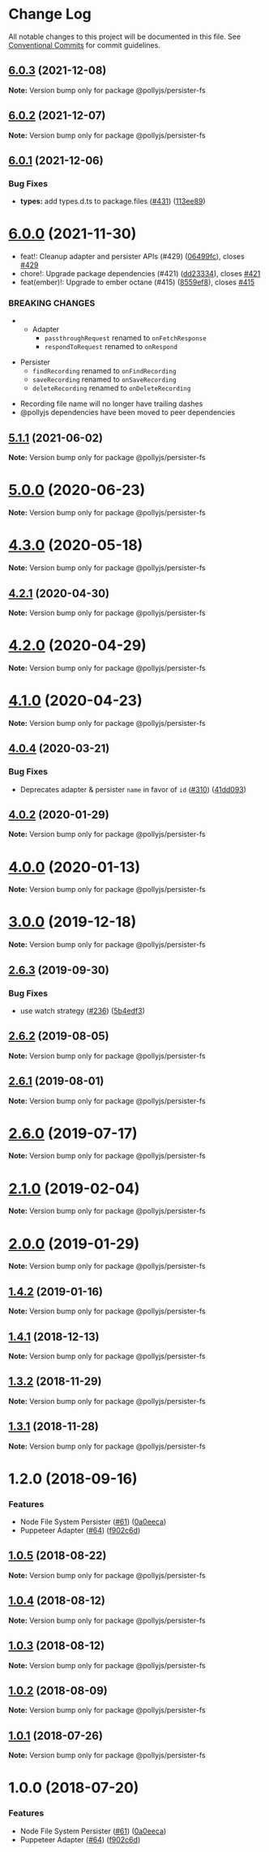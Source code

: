 # Change Log

All notable changes to this project will be documented in this file.
See [Conventional Commits](https://conventionalcommits.org) for commit guidelines.

## [6.0.3](https://github.com/netflix/pollyjs/compare/v6.0.2...v6.0.3) (2021-12-08)

**Note:** Version bump only for package @pollyjs/persister-fs





## [6.0.2](https://github.com/netflix/pollyjs/compare/v6.0.1...v6.0.2) (2021-12-07)

**Note:** Version bump only for package @pollyjs/persister-fs





## [6.0.1](https://github.com/netflix/pollyjs/compare/v6.0.0...v6.0.1) (2021-12-06)


### Bug Fixes

* **types:** add types.d.ts to package.files ([#431](https://github.com/netflix/pollyjs/issues/431)) ([113ee89](https://github.com/netflix/pollyjs/commit/113ee898bcf0467c5c48c15b53fc9198e2e91cb1))





# [6.0.0](https://github.com/netflix/pollyjs/compare/v5.2.0...v6.0.0) (2021-11-30)


* feat!: Cleanup adapter and persister APIs (#429) ([06499fc](https://github.com/netflix/pollyjs/commit/06499fc2d85254b3329db2bec770d173ed32bca0)), closes [#429](https://github.com/netflix/pollyjs/issues/429)
* chore!: Upgrade package dependencies (#421) ([dd23334](https://github.com/netflix/pollyjs/commit/dd23334fa9b64248e4c49c3616237bdc2f12f682)), closes [#421](https://github.com/netflix/pollyjs/issues/421)
* feat(ember)!: Upgrade to ember octane (#415) ([8559ef8](https://github.com/netflix/pollyjs/commit/8559ef8c600aefaec629870eac5f5c8953e18b16)), closes [#415](https://github.com/netflix/pollyjs/issues/415)


### BREAKING CHANGES

* - Adapter
	- `passthroughRequest` renamed to `onFetchResponse`
	- `respondToRequest` renamed to `onRespond`

- Persister
	- `findRecording` renamed to `onFindRecording`
	- `saveRecording` renamed to `onSaveRecording`
	- `deleteRecording` renamed to `onDeleteRecording`
* Recording file name will no longer have trailing dashes
* @pollyjs dependencies have been moved to peer dependencies





## [5.1.1](https://github.com/netflix/pollyjs/tree/master/packages/@pollyjs/persister-fs/compare/v5.1.0...v5.1.1) (2021-06-02)

**Note:** Version bump only for package @pollyjs/persister-fs





# [5.0.0](https://github.com/netflix/pollyjs/tree/master/packages/@pollyjs/persister-fs/compare/v4.3.0...v5.0.0) (2020-06-23)

**Note:** Version bump only for package @pollyjs/persister-fs





# [4.3.0](https://github.com/netflix/pollyjs/tree/master/packages/@pollyjs/persister-fs/compare/v4.2.1...v4.3.0) (2020-05-18)

**Note:** Version bump only for package @pollyjs/persister-fs





## [4.2.1](https://github.com/netflix/pollyjs/tree/master/packages/@pollyjs/persister-fs/compare/v4.2.0...v4.2.1) (2020-04-30)

**Note:** Version bump only for package @pollyjs/persister-fs





# [4.2.0](https://github.com/netflix/pollyjs/tree/master/packages/@pollyjs/persister-fs/compare/v4.1.0...v4.2.0) (2020-04-29)

**Note:** Version bump only for package @pollyjs/persister-fs





# [4.1.0](https://github.com/netflix/pollyjs/tree/master/packages/@pollyjs/persister-fs/compare/v4.0.4...v4.1.0) (2020-04-23)

**Note:** Version bump only for package @pollyjs/persister-fs





## [4.0.4](https://github.com/netflix/pollyjs/tree/master/packages/@pollyjs/persister-fs/compare/v4.0.3...v4.0.4) (2020-03-21)


### Bug Fixes

* Deprecates adapter & persister `name` in favor of `id` ([#310](https://github.com/netflix/pollyjs/tree/master/packages/@pollyjs/persister-fs/issues/310)) ([41dd093](https://github.com/netflix/pollyjs/tree/master/packages/@pollyjs/persister-fs/commit/41dd093))





## [4.0.2](https://github.com/netflix/pollyjs/tree/master/packages/@pollyjs/persister-fs/compare/v4.0.1...v4.0.2) (2020-01-29)

**Note:** Version bump only for package @pollyjs/persister-fs





# [4.0.0](https://github.com/netflix/pollyjs/tree/master/packages/@pollyjs/persister-fs/compare/v3.0.2...v4.0.0) (2020-01-13)

**Note:** Version bump only for package @pollyjs/persister-fs





# [3.0.0](https://github.com/netflix/pollyjs/tree/master/packages/@pollyjs/persister-fs/compare/v2.7.0...v3.0.0) (2019-12-18)

**Note:** Version bump only for package @pollyjs/persister-fs





## [2.6.3](https://github.com/netflix/pollyjs/tree/master/packages/@pollyjs/persister-fs/compare/v2.6.2...v2.6.3) (2019-09-30)


### Bug Fixes

* use watch strategy ([#236](https://github.com/netflix/pollyjs/tree/master/packages/@pollyjs/persister-fs/issues/236)) ([5b4edf3](https://github.com/netflix/pollyjs/tree/master/packages/@pollyjs/persister-fs/commit/5b4edf3))





## [2.6.2](https://github.com/netflix/pollyjs/tree/master/packages/@pollyjs/persister-fs/compare/v2.6.1...v2.6.2) (2019-08-05)

**Note:** Version bump only for package @pollyjs/persister-fs





## [2.6.1](https://github.com/netflix/pollyjs/tree/master/packages/@pollyjs/persister-fs/compare/v2.6.0...v2.6.1) (2019-08-01)

**Note:** Version bump only for package @pollyjs/persister-fs





# [2.6.0](https://github.com/netflix/pollyjs/tree/master/packages/@pollyjs/persister-fs/compare/v2.5.0...v2.6.0) (2019-07-17)

**Note:** Version bump only for package @pollyjs/persister-fs





# [2.1.0](https://github.com/netflix/pollyjs/tree/master/packages/@pollyjs/persister-fs/compare/v2.0.0...v2.1.0) (2019-02-04)

**Note:** Version bump only for package @pollyjs/persister-fs





# [2.0.0](https://github.com/netflix/pollyjs/tree/master/packages/@pollyjs/persister-fs/compare/v1.4.2...v2.0.0) (2019-01-29)

**Note:** Version bump only for package @pollyjs/persister-fs





## [1.4.2](https://github.com/netflix/pollyjs/tree/master/packages/@pollyjs/persister-fs/compare/v1.4.1...v1.4.2) (2019-01-16)

**Note:** Version bump only for package @pollyjs/persister-fs





## [1.4.1](https://github.com/netflix/pollyjs/tree/master/packages/@pollyjs/persister-fs/compare/v1.4.0...v1.4.1) (2018-12-13)

**Note:** Version bump only for package @pollyjs/persister-fs





## [1.3.2](https://github.com/netflix/pollyjs/tree/master/packages/@pollyjs/persister-fs/compare/v1.3.1...v1.3.2) (2018-11-29)

**Note:** Version bump only for package @pollyjs/persister-fs





## [1.3.1](https://github.com/netflix/pollyjs/tree/master/packages/@pollyjs/persister-fs/compare/v1.2.0...v1.3.1) (2018-11-28)

**Note:** Version bump only for package @pollyjs/persister-fs





<a name="1.2.0"></a>
# 1.2.0 (2018-09-16)


### Features

* Node File System Persister ([#61](https://github.com/netflix/pollyjs/tree/master/packages/[@pollyjs](https://github.com/pollyjs)/persister-fs/issues/61)) ([0a0eeca](https://github.com/netflix/pollyjs/tree/master/packages/@pollyjs/persister-fs/commit/0a0eeca))
* Puppeteer Adapter ([#64](https://github.com/netflix/pollyjs/tree/master/packages/[@pollyjs](https://github.com/pollyjs)/persister-fs/issues/64)) ([f902c6d](https://github.com/netflix/pollyjs/tree/master/packages/@pollyjs/persister-fs/commit/f902c6d))




<a name="1.0.5"></a>
## [1.0.5](https://github.com/netflix/pollyjs/tree/master/packages/@pollyjs/persister-fs/compare/@pollyjs/persister-fs@1.0.4...@pollyjs/persister-fs@1.0.5) (2018-08-22)




**Note:** Version bump only for package @pollyjs/persister-fs

<a name="1.0.4"></a>
## [1.0.4](https://github.com/netflix/pollyjs/tree/master/packages/@pollyjs/persister-fs/compare/@pollyjs/persister-fs@1.0.3...@pollyjs/persister-fs@1.0.4) (2018-08-12)




**Note:** Version bump only for package @pollyjs/persister-fs

<a name="1.0.3"></a>
## [1.0.3](https://github.com/netflix/pollyjs/tree/master/packages/@pollyjs/persister-fs/compare/@pollyjs/persister-fs@1.0.2...@pollyjs/persister-fs@1.0.3) (2018-08-12)




**Note:** Version bump only for package @pollyjs/persister-fs

<a name="1.0.2"></a>
## [1.0.2](https://github.com/netflix/pollyjs/tree/master/packages/@pollyjs/persister-fs/compare/@pollyjs/persister-fs@1.0.1...@pollyjs/persister-fs@1.0.2) (2018-08-09)




**Note:** Version bump only for package @pollyjs/persister-fs

<a name="1.0.1"></a>
## [1.0.1](https://github.com/netflix/pollyjs/tree/master/packages/@pollyjs/persister-fs/compare/@pollyjs/persister-fs@1.0.0...@pollyjs/persister-fs@1.0.1) (2018-07-26)




**Note:** Version bump only for package @pollyjs/persister-fs

<a name="1.0.0"></a>
# 1.0.0 (2018-07-20)


### Features

* Node File System Persister ([#61](https://github.com/netflix/pollyjs/tree/master/packages/[@pollyjs](https://github.com/pollyjs)/persister-fs/issues/61)) ([0a0eeca](https://github.com/netflix/pollyjs/tree/master/packages/@pollyjs/persister-fs/commit/0a0eeca))
* Puppeteer Adapter ([#64](https://github.com/netflix/pollyjs/tree/master/packages/[@pollyjs](https://github.com/pollyjs)/persister-fs/issues/64)) ([f902c6d](https://github.com/netflix/pollyjs/tree/master/packages/@pollyjs/persister-fs/commit/f902c6d))
